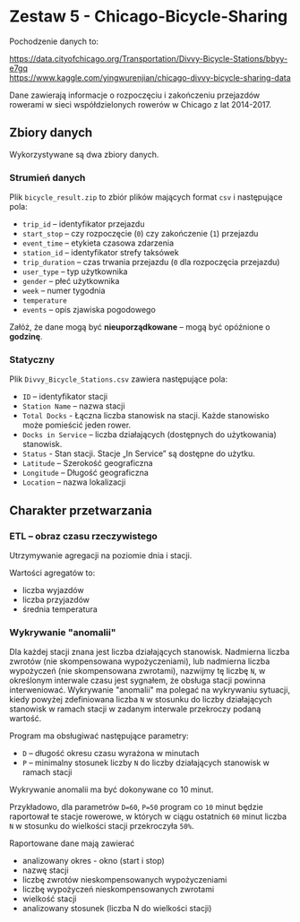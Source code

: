 # Zestaw 5 - Chicago-Bicycle-Sharing

Pochodzenie danych to:

https://data.cityofchicago.org/Transportation/Divvy-Bicycle-Stations/bbyy-e7gq<br>
https://www.kaggle.com/yingwurenjian/chicago-divvy-bicycle-sharing-data

Dane zawierają informacje o rozpoczęciu i zakończeniu przejazdów rowerami w sieci współdzielonych rowerów w Chicago z lat 2014-2017.

## Zbiory danych

Wykorzystywane są dwa zbiory danych.

### Strumień danych
Plik `bicycle_result.zip` to zbiór plików mających format `csv` i następujące pola:

- `trip_id` – identyfikator przejazdu
- `start_stop` – czy rozpoczęcie (`0`) czy zakończenie (`1`) przejazdu
- `event_time` – etykieta czasowa zdarzenia
- `station_id` – identyfikator strefy taksówek
- `trip_duration` – czas trwania przejazdu (`0` dla rozpoczęcia przejazdu)
- `user_type` – typ użytkownika
- `gender` – płeć użytkownika
- `week` – numer tygodnia
- `temperature`
- `events` – opis zjawiska pogodowego 

Załóż, że dane mogą być **nieuporządkowane** – mogą być opóźnione o **godzinę**. 

### Statyczny 
Plik `Divvy_Bicycle_Stations.csv` zawiera następujące pola:

- `ID` – identyfikator stacji
- `Station Name` – nazwa stacji
- `Total Docks` - Łączna liczba stanowisk na stacji. Każde stanowisko może pomieścić jeden rower.
- `Docks in Service` – liczba działających (dostępnych do użytkowania) stanowisk.
- `Status` - Stan stacji. Stacje „In Service” są dostępne do użytku.
- `Latitude` – Szerokość geograficzna
- `Longitude` – Długość geograficzna
- `Location` – nazwa lokalizacji

## Charakter przetwarzania 

### ETL – obraz czasu rzeczywistego

Utrzymywanie agregacji na poziomie dnia i stacji. 

Wartości agregatów to:

- liczba wyjazdów
- liczba przyjazdów
- średnia temperatura

### Wykrywanie "anomalii"

Dla każdej stacji znana jest liczba działających stanowisk. Nadmierna liczba zwrotów (nie skompensowana wypożyczeniami), lub nadmierna liczba wypożyczeń (nie skompensowana zwrotami), nazwijmy tę liczbę `N`, w określonym interwale czasu jest sygnałem, że obsługa stacji powinna interweniować. Wykrywanie "anomalii" ma polegać na wykrywaniu sytuacji, kiedy powyżej zdefiniowana liczba `N` w stosunku do liczby działających stanowisk w ramach stacji w zadanym interwale przekroczy podaną wartość.

Program ma obsługiwać następujące parametry:

- `D` – długość okresu czasu wyrażona w minutach
- `P` – minimalny stosunek liczby `N` do liczby działających stanowisk w ramach stacji

Wykrywanie anomalii ma być dokonywane co 10 minut.

Przykładowo, dla parametrów `D=60`, `P=50` program co `10` minut będzie raportował te stacje rowerowe, w których w ciągu ostatnich `60` minut liczba `N` w stosunku do wielkości stacji przekroczyła `50%`.

Raportowane dane mają zawierać

- analizowany okres - okno (start i stop)
- nazwę stacji
- liczbę zwrotów nieskompensowanych wypożyczeniami
- liczbę wypożyczeń nieskompensowanych zwrotami
- wielkość stacji
- analizowany stosunek (liczba N do wielkości stacji)

